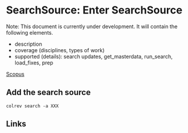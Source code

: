 # SearchSource: Enter SearchSource

Note: This document is currently under development. It will contain the following elements.

- description
- coverage (disciplines, types of work)
- supported (details): search updates, get_masterdata, run_search, load_fixes, prep

[Scopus](http://www.scopus.com)

## Add the search source

```
colrev search -a XXX
```

## Links
